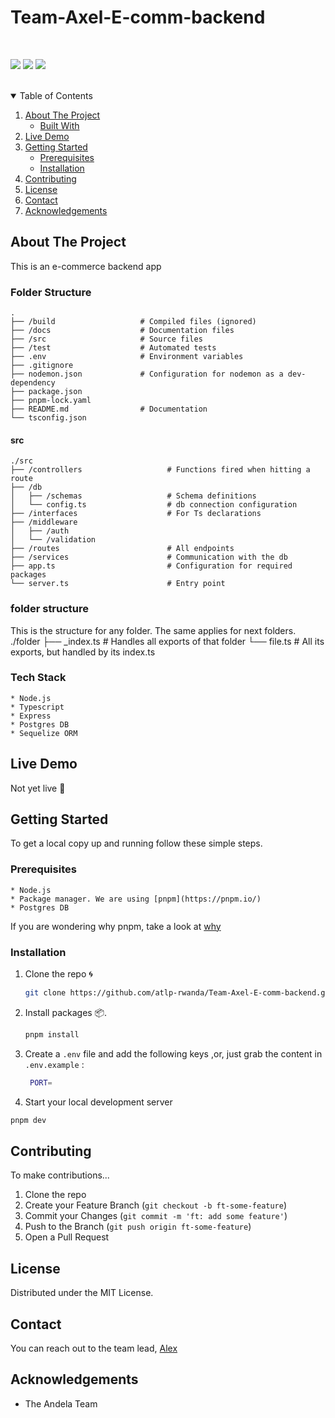 # Team-Axel-E-comm-backend

<br>

![](https://img.shields.io/badge/Maintained-Yes-green)
![](https://img.shields.io/badge/Pull_Requests-Accepting-green)
![](https://img.shields.io/badge/Contributions-Accepting-cyan)

<br>

<!-- TABLE OF CONTENTS -->

<details open="open">
  <summary>Table of Contents</summary>
  <ol>
    <li>
      <a href="#about-the-project">About The Project</a>
      <ul>
        <li><a href="#built-with">Built With</a></li>
      </ul>
    </li>
    <li><a href="#live-demo">Live Demo</a></li>
    <li>
      <a href="#getting-started">Getting Started</a>
      <ul>
        <li><a href="#prerequisites">Prerequisites</a></li>
        <li><a href="#installation">Installation</a></li>
      </ul>
    </li>
    <li><a href="#contributing">Contributing</a></li>
    <li><a href="#license">License</a></li>
    <li><a href="#contact">Contact</a></li>
    <li><a href="#acknowledgements">Acknowledgements</a></li>
  </ol>
</details>

<!-- ABOUT THE PROJECT -->

## About The Project

This is an e-commerce backend app

### Folder Structure

    .
    ├── /build                   # Compiled files (ignored)
    ├── /docs                    # Documentation files
    ├── /src                     # Source files
    ├── /test                    # Automated tests
    ├── .env                     # Environment variables
    ├── .gitignore
    ├── nodemon.json             # Configuration for nodemon as a dev-dependency
    ├── package.json
    ├── pnpm-lock.yaml
    ├── README.md                # Documentation
    └── tsconfig.json

#### src

    ./src
    ├── /controllers                   # Functions fired when hitting a route
    ├── /db
    │   ├── /schemas                   # Schema definitions
    │   └── config.ts                  # db connection configuration
    ├── /interfaces                    # For Ts declarations
    ├── /middleware
    │   ├── /auth
    │   └── /validation
    ├── /routes                        # All endpoints
    ├── /services                      # Communication with the db
    ├── app.ts                         # Configuration for required packages
    └── server.ts                      # Entry point

### folder structure

This is the structure for any folder. The same applies for next folders.
./folder
├── \_index.ts # Handles all exports of that folder
└── file.ts # All its exports, but handled by its index.ts

### Tech Stack

    * Node.js
    * Typescript
    * Express
    * Postgres DB
    * Sequelize ORM

<!-- LIVE DEMO -->

## Live Demo

Not yet live 🙂

<!-- GETTING STARTED -->

## Getting Started

To get a local copy up and running follow these simple steps.

### Prerequisites

    * Node.js
    * Package manager. We are using [pnpm](https://pnpm.io/)
    * Postgres DB

If you are wondering why pnpm, take a look at [why](https://www.atatus.com/blog/npm-vs-yarn-vs-pnpm/)

### Installation

1. Clone the repo 🌀
   ```sh
   git clone https://github.com/atlp-rwanda/Team-Axel-E-comm-backend.git
   ```
2. Install packages 📦.
   ```sh
   pnpm install
   ```
3. Create a `.env` file and add the following keys ,or, just grab the content in `.env.example` :
   ```sh
    PORT=
   ```
4. Start your local development server

```sh
pnpm dev
```

<!-- CONTRIBUTING -->

## Contributing

To make contributions...

1. Clone the repo
1. Create your Feature Branch (`git checkout -b ft-some-feature`)
1. Commit your Changes (`git commit -m 'ft: add some feature'`)
1. Push to the Branch (`git push origin ft-some-feature`)
1. Open a Pull Request

<!-- LICENSE -->

## License

Distributed under the MIT License.

<!-- CONTACT -->

## Contact

You can reach out to the team lead, [Alex](mailto:mucyoalexaxel@gmail.com)

<!-- ACKNOWLEDGEMENTS -->

## Acknowledgements

- []() The Andela Team
